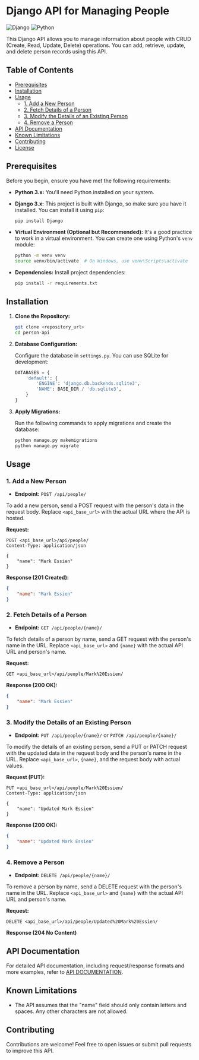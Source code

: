 # Django API for Managing People

![Django](https://img.shields.io/badge/Django-3.0%2B-brightgreen)
![Python](https://img.shields.io/badge/Python-3.7%2B-blue)

This Django API allows you to manage information about people with CRUD (Create, Read, Update, Delete) operations. You can add, retrieve, update, and delete person records using this API.

## Table of Contents

- [Prerequisites](#prerequisites)
- [Installation](#installation)
- [Usage](#usage)
  - [1. Add a New Person](#1-add-a-new-person)
  - [2. Fetch Details of a Person](#2-fetch-details-of-a-person)
  - [3. Modify the Details of an Existing Person](#3-modify-the-details-of-an-existing-person)
  - [4. Remove a Person](#4-remove-a-person)
- [API Documentation](#api-documentation)
- [Known Limitations](#known-limitations)
- [Contributing](#contributing)
- [License](#license)

## Prerequisites

Before you begin, ensure you have met the following requirements:

- **Python 3.x:** You'll need Python installed on your system.
- **Django 3.x:** This project is built with Django, so make sure you have it installed. You can install it using `pip`:

  ```bash
  pip install Django
  ```

- **Virtual Environment (Optional but Recommended):** It's a good practice to work in a virtual environment. You can create one using Python's `venv` module:

  ```bash
  python -m venv venv
  source venv/bin/activate  # On Windows, use venv\Scripts\activate
  ```

- **Dependencies:** Install project dependencies:

  ```bash
  pip install -r requirements.txt
  ```

## Installation

1. **Clone the Repository:**

   ```bash
   git clone <repository_url>
   cd person-api
   ```

2. **Database Configuration:**

   Configure the database in `settings.py`. You can use SQLite for development:

   ```python
   DATABASES = {
       'default': {
           'ENGINE': 'django.db.backends.sqlite3',
           'NAME': BASE_DIR / 'db.sqlite3',
       }
   }
   ```

3. **Apply Migrations:**

   Run the following commands to apply migrations and create the database:

   ```bash
   python manage.py makemigrations
   python manage.py migrate
   ```

## Usage

### 1. Add a New Person

- **Endpoint:** `POST /api/people/`

To add a new person, send a POST request with the person's data in the request body. Replace `<api_base_url>` with the actual URL where the API is hosted.

**Request:**

```http
POST <api_base_url>/api/people/
Content-Type: application/json

{
    "name": "Mark Essien"
}
```

**Response (201 Created):**

```json
{
    "name": "Mark Essien"
}
```

### 2. Fetch Details of a Person

- **Endpoint:** `GET /api/people/{name}/`

To fetch details of a person by name, send a GET request with the person's name in the URL. Replace `<api_base_url>` and `{name}` with the actual API URL and person's name.

**Request:**

```http
GET <api_base_url>/api/people/Mark%20Essien/
```

**Response (200 OK):**

```json
{
    "name": "Mark Essien"
}
```

### 3. Modify the Details of an Existing Person

- **Endpoint:** `PUT /api/people/{name}/` or `PATCH /api/people/{name}/`

To modify the details of an existing person, send a PUT or PATCH request with the updated data in the request body and the person's name in the URL. Replace `<api_base_url>`, `{name}`, and the request body with actual values.

**Request (PUT):**

```http
PUT <api_base_url>/api/people/Mark%20Essien/
Content-Type: application/json

{
    "name": "Updated Mark Essien"
}
```

**Response (200 OK):**

```json
{
    "name": "Updated Mark Essien"
}
```

### 4. Remove a Person

- **Endpoint:** `DELETE /api/people/{name}/`

To remove a person by name, send a DELETE request with the person's name in the URL. Replace `<api_base_url>` and `{name}` with the actual API URL and person's name.

**Request:**

```http
DELETE <api_base_url>/api/people/Updated%20Mark%20Essien/
```

**Response (204 No Content)**

## API Documentation

For detailed API documentation, including request/response formats and more examples, refer to [API DOCUMENTATION](DOCUMENTATION.md).

## Known Limitations

- The API assumes that the "name" field should only contain letters and spaces. Any other characters are not allowed.

## Contributing

Contributions are welcome! Feel free to open issues or submit pull requests to improve this API.
